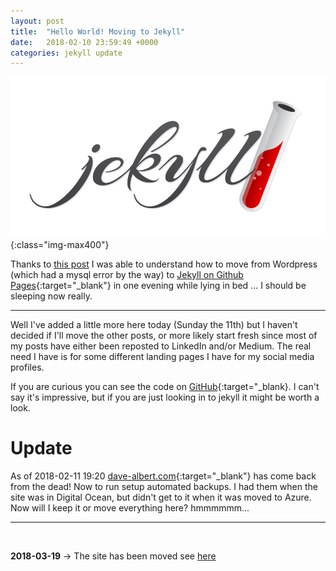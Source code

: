 ```yaml
---
layout: post
title:  "Hello World! Moving to Jekyll"
date:   2018-02-10 23:59:49 +0000
categories: jekyll update
---
```


![jekyll](/images/posts/jekyll-logo-light-transparent.png){:class="img-max400"}

Thanks to <a href="https://www.taniarascia.com/make-a-static-website-with-jekyll/" target="_blank">this post</a> I was able to understand how to move from Wordpress (which had a mysql error by the way) to [Jekyll on Github Pages](https://jekyllrb.com/){:target="_blank"} in one evening while lying in bed ... I should be sleeping now really.

---

Well I've added a little more here today (Sunday the 11th) but I haven't decided if I'll move the other posts, or more likely start fresh since most of my posts have either been reposted to LinkedIn and/or Medium. The real need I have is for some different landing pages I have for my social media profiles.

If you are curious you can see the code on [GitHub](https://github.com/davealbert/davealbert.github.io){:target="_blank}. I can't say it's impressive, but if you are just looking in to jekyll it might be worth a look.

Update
===

As of 2018-02-11 19:20 [dave-albert.com](https://dave-albert.com){:target="_blank"} has come back from the dead! Now to run setup automated backups.  I had them when the site was in Digital Ocean, but didn't get to it when it was moved to Azure. Now will I keep it or move everything here? hmmmmmm...

---

&nbsp;
&nbsp;

**2018-03-19** -> The site has been moved see [here](/jekyll/update/2018/03/19/Jekyll-site-now-live/)


